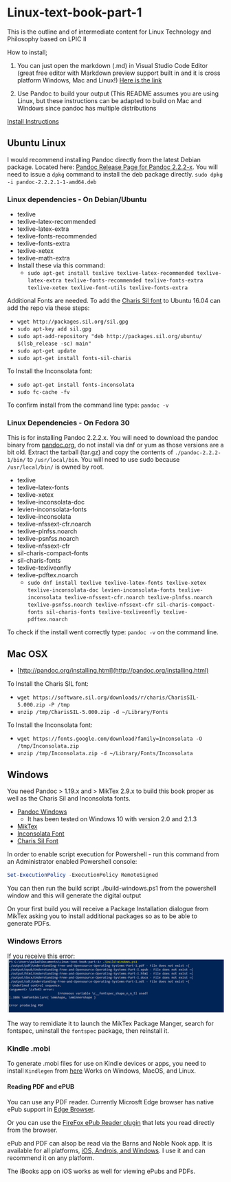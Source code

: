 # Linux-text-book-part-1

This is the outline and of intermediate content for Linux Technology and Philosophy based on LPIC II

How to install;

1. You can just open the markdown (.md) in Visual Studio Code Editor (great free editor with Markdown preview support built in and it is cross platform Windows, Mac and Linux!) [Here is the link](https://code.visualstudio.com/)

2. Use Pandoc to build your output (This README assumes you are using Linux, but these instructions can be adapted to build on Mac and Windows since pandoc has multiple distributions

[Install Instructions](http://pandoc.org/installing.html)

## Ubuntu Linux

I would recommend installing Pandoc directly from the latest Debian package.  Located here: [Pandoc Release Page for Pandoc 2.2.2-x](https://github.com/jgm/pandoc/releases/download/2.2.2.1/pandoc-2.2.2.1-1-amd64.deb "Pandoc Latest deb package").   You will need to issue a ```dpkg``` command to install the deb package directly.  ```sudo dpkg -i pandoc-2.2.2.1-1-amd64.deb```

### Linux dependencies - On Debian/Ubuntu

* texlive
* texlive-latex-recommended
* texlive-latex-extra
* texlive-fonts-recommended
* texlive-fonts-extra
* texlive-xetex
* texlive-math-extra
* Install these via this command:
  * ```sudo apt-get install texlive texlive-latex-recommended texlive-latex-extra texlive-fonts-recommended texlive-fonts-extra texlive-xetex texlive-font-utils texlive-fonts-extra```

Additional Fonts are needed.  To add the [Charis Sil font](http://packages.sil.org/ "Charis SIL") to Ubuntu 16.04 can add the repo via these steps:

* ```wget http://packages.sil.org/sil.gpg```
* ```sudo apt-key add sil.gpg```
* ```sudo apt-add-repository "deb http://packages.sil.org/ubuntu/ $(lsb_release -sc) main"```
* ```sudo apt-get update```
* ```sudo apt-get install fonts-sil-charis```

To Install the Inconsolata font:

* ```sudo apt-get install fonts-inconsolata```
* ```sudo fc-cache -fv```

To confirm install from the command line type: ```pandoc -v```

### Linux Dependencies - On Fedora 30

This is for installing Pandoc 2.2.2.x.  You will need to download the pandoc binary from [pandoc.org](https://github.com/jgm/pandoc/releases/download/2.2.2.1/pandoc-2.2.2.1-linux.tar.gz "pandoc 2.2.2-1"), do not install via dnf or yum as those versions are a bit old.  Extract the tarball (tar.gz) and copy the contents of ```./pandoc-2.2.2-1/bin/```  to ```/usr/local/bin```.  You will need to use sudo because ```/usr/local/bin/``` is owned by root.

* texlive
* texlive-latex-fonts
* texlive-xetex
* texlive-inconsolata-doc
* levien-inconsolata-fonts
* texlive-inconsolata
* texlive-nfssext-cfr.noarch
* texlive-plnfss.noarch
* texlive-psnfss.noarch
* texlive-nfssext-cfr
* sil-charis-compact-fonts
* sil-charis-fonts
* texlive-texliveonfly
* texlive-pdftex.noarch
  * ```sudo dnf install texlive texlive-latex-fonts texlive-xetex texlive-inconsolata-doc levien-inconsolata-fonts texlive-inconsolata texlive-nfssext-cfr.noarch texlive-plnfss.noarch texlive-psnfss.noarch texlive-nfssext-cfr sil-charis-compact-fonts sil-charis-fonts texlive-texliveonfly texlive-pdftex.noarch```

To check if the install went correctly type: ```pandoc -v``` on the command line.

## Mac OSX

  * [http://pandoc.org/installing.html](http://pandoc.org/installing.html)

To Install the Charis SIL font:

* ```wget https://software.sil.org/downloads/r/charis/CharisSIL-5.000.zip -P /tmp```
* ```unzip /tmp/CharisSIL-5.000.zip -d ~/Library/Fonts```

To Install the Inconsolata font:

* ```wget https://fonts.google.com/download?family=Inconsolata -O /tmp/Inconsolata.zip```
* ```unzip /tmp/Inconsolata.zip -d ~/Library/Fonts/Inconsolata```

## Windows 

You need Pandoc > 1.19.x and > MikTex 2.9.x to build this book proper as well as the Charis Sil and Inconsolata fonts.

* [Pandoc Windows](https://github.com/jgm/pandoc/releases "Pandoc MSI")
  * It has been tested on Windows 10 with version 2.0 and 2.1.3
* [MikTex](http://miktex.org/download "Miktex Download")
* [Inconsolata Font](https://fonts.google.com/specimen/Inconsolata?selection.family=Inconsolata "Inconsolata")
* [Charis Sil Font](https://software.sil.org/charis/download/ "Charis Sil")

In order to enable script execution for Powershell - run this command from an Administrator enabled Powershell console:

```powershell
Set-ExecutionPolicy -ExecutionPolicy RemoteSigned
```

You can then run the build script ./build-windows.ps1 from the powershell window and this will generate the digital output

On your first build you will receive a Package Installation dialogue from MikTex asking you to install additional packages so as to be able to generate PDFs.

### Windows Errors

If you receive this error:
![*fontspec error*](images/ReadMe/fontspec.png "fontspec error")

The way to remidiate it to launch the MikTex Package Manger, search for fontspec, uninstall the ```fontspec``` package, then reinstall it.

### Kindle .mobi

To generate .mobi files for use on Kindle devices or apps, you need to install ```Kindlegen``` from [here](https://www.amazon.com/gp/feature.html?docId=1000234621) Works on Windows, MacOS, and Linux.

#### Reading PDF and ePUB

You can use any PDF reader.  Currently Microsft Edge browser has native ePub support in [Edge Browser](https://blogs.windows.com/windowsexperience/2017/04/20/week-microsoft-edge-browser-built-books-reading/#fhI8gshdmfAGSrIu.97 "ePub").

Or you can use the [FireFox ePub Reader plugin](https://addons.mozilla.org/en-US/firefox/addon/epubreader/ "Plugin to read ePub in FireFox") that lets you read directly from the browser.

ePub and PDF can alsop be read via the Barns and Noble Nook app.  It is available for all platforms, [iOS, Androis, and Windows](http://www.nook.com/nookapp/#appChoices "Nook app").  I use it and can recommend it on any platform.

The iBooks app on iOS works as well for viewing ePubs and PDFs.
